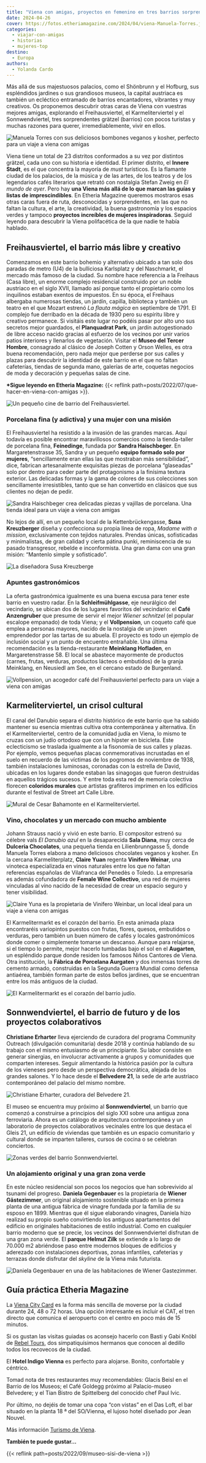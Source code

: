 ```yaml
---
title: "Viena con amigas, proyectos en femenino en tres barrios sorprendentes de la ciudad imperial"
date: 2024-04-26
cover: https://fotos.etheriamagazine.com/2024/04/viena-Manuela-Torres.jpg
categories: 
  - viajar-con-amigas
  - historias
  - mujeres-top
destino: 
  - Europa
authors: 
  - Yolanda Cardo
---
```


Más allá de sus majestuosos palacios, como el Shönbrunn y el Hofburg, sus espléndidos 
jardines o sus grandiosos museos, la capital austriaca es también un ecléctico entramado 
de barrios encantadores, vibrantes y muy creativos. Os proponemos descubrir otras caras 
de Viena con vuestras mejores amigas, explorando el Freihausviertel, el 
Karmeliterviertel y el Sonnwendviertel, tres sorprendentes grätzel (barrios) con pocos 
turistas y muchas razones para querer, irremediablemente, vivir en ellos. 

![Manuela Torres con sus deliciosos bombones veganos y kosher, perfecto para un viaje a viena con amigas](https://fotos.etheriamagazine.com/2024/04/viena-Manuela-Torres.jpg "Manuela Torres con sus deliciosos bombones veganos y kosher. © Yolanda Cardo")

Viena tiene un total de 23 distritos conformados a su vez por distintos grätzel, cada 
uno con su historia e identidad. El primer distrito, el **Innere Stadt**, es el que 
concentra la mayoría de _must_ turísticos. Es la flamante ciudad de los palacios, de la 
música y de las artes, de los teatros y de los legendarios cafés literarios que retrató 
con nostalgia Stefan Zweig en _El mundo de ayer_. Pero hay **una Viena más allá de lo 
que marcan las guías y listas de imprescindibles**. En Etheria Magazine queremos 
mostraros esas otras caras fuera de ruta, desconocidas y sorprendentes, en las que no 
faltan la cultura, el arte, la creatividad, la buena gastronomía y los espacios verdes y 
tampoco **proyectos increíbles de mujeres inspiradoras**. Seguid leyendo para descubrir 
la Viena polifacética de la que nadie te había hablado. 

## Freihausviertel, el barrio más libre y creativo

Comenzamos en este barrio bohemio y alternativo ubicado a tan solo dos paradas de metro 
(U4) de la bulliciosa Karlsplatz y del Naschmarkt, el mercado más famoso de la ciudad. 
Su nombre hace referencia a la Freihaus (Casa libre), un enorme complejo residencial 
construido por un noble austriaco en el siglo XVII, llamado así porque tanto el 
propietario como los inquilinos estaban exentos de impuestos. En su época, el Freihaus 
albergaba numerosas tiendas, un jardín, capilla, biblioteca y también un teatro en el 
que Mozart estrenó _La flauta mágica_ en septiembre de 1791. El complejo fue derribado 
en la década de 1930 pero su espíritu libre y creativo permanece. Si visitáis este lugar 
no podéis pasar por alto uno sus secretos mejor guardados, el **Planquadrat Park**, un 
jardín autogestionado de libre acceso nacido gracias al esfuerzo de los vecinos por unir 
varios patios interiores y llenarlos de vegetación. Visitar el **Museo del Tercer 
Hombre**, consagrado al clásico de Joseph Cotten y Orson Welles, es otra buena 
recomendación, pero nada mejor que perderse por sus calles y plazas para descubrir la 
identidad de este barrio en el que no faltan cafeterías, tiendas de segunda mano, 
galerías de arte, coquetas negocios de moda y decoración y pequeñas salas de cine. 

**\*Sigue leyendo en Etheria Magazine:** {{< reflink 
path=posts/2022/07/que-hacer-en-viena-con-amigas >}}. 

![Un pequeño cine de barrio del Freihausviertel.](https://fotos.etheriamagazine.com/2024/04/viena-cine-Freihausviertel.jpg "Un pequeño cine de barrio del Freihausviertel. © Yolanda Cardo")

### Porcelana fina (y adictiva) y una mujer con una misión

El Freihausviertel ha resistido a la invasión de las grandes marcas. Aquí todavía es 
posible encontrar maravillosos comercios como la tienda-taller de porcelana fina, 
**Feinedinge**, fundada por **Sandra Haischbeger**. En Margaretenstrasse 35, Sandra y un 
pequeño **equipo formado solo por mujeres**, “sencillamente eran ellas las que mostraban 
más sensibilidad”, dice, fabrican artesanalmente exquisitas piezas de porcelana 
“glaseadas” solo por dentro para ceder parte del protagonismo a la finísima textura 
exterior. Las delicadas formas y la gama de colores de sus colecciones son sencillamente 
irresistibles, tanto que se han convertido en clásicos que sus clientes no dejan de 
pedir. 

![Sandra Haischbeger crea delicadas piezas y vajillas de porcelana. Una tienda ideal para un viaje a viena con amigas](https://fotos.etheriamagazine.com/2024/04/viena-Sandra-Haischbeger.jpg "Sandra Haischbeger crea delicadas piezas y vajillas de porcelana. © Yolanda C.")

No lejos de allí, en un pequeño local de la Kettenbrückengasse, **Susa Kreuzberger** 
diseña y confecciona su propia línea de ropa, _Madame with a mission_, exclusivamente 
con tejidos naturales. Prendas únicas, sofisticadas y minimalistas, de gran calidad y 
cierta pátina punki, reminiscencia de su pasado transgresor, rebelde e inconformista. 
Una gran dama con una gran misión: “Mantenlo simple y sofisticado”. 

![La diseñadora Susa Kreuzberge](https://fotos.etheriamagazine.com/2024/04/viena-diseaadora-Susa-Kreuzberger.jpg "La diseñadora Susa Kreuzberger, una Madame with a mission. © Yolanda Cardo")

### Apuntes gastronómicos

La oferta gastronómica igualmente es una buena excusa para tener este barrio en vuestro 
radar. En la **Schleifmühlgasse**, eje neurálgico del vecindario, se ubican dos de los 
lugares favoritos del vecindario: el **Café Anzengruber** que presume de servir el mejor 
_Wiener schnitzel_ (el popular escalope empanado) de toda Viena; y el **Vollpension**, 
un coqueto café que emplea a personas mayores, nacido de la nostalgia de un joven 
emprendedor por las tartas de su abuela. El proyecto es todo un ejemplo de inclusión 
social y un punto de encuentro entrañable. Una última recomendación es la 
tienda-restaurante **Meinklang Hofladen**, en Margaretenstrasse 58. El local se abastece 
mayormente de productos (carnes, frutas, verduras, productos lácteos o embutidos) de la 
granja Meinklang, en Neusiedl am See, en el cercano estado de Burgenland. 

![Vollpension, un acogedor café del Freihausviertel perfecto para un viaje a viena con amigas](https://fotos.etheriamagazine.com/2024/04/viena-Vollpension.jpg "Vollpension, un acogedor café del Freihausviertel. © Yolanda Cardo")

## Karmeliterviertel, un crisol cultural

El canal del Danubio separa el distrito histórico de este barrio que ha sabido mantener 
su esencia mientras cultiva otra contemporánea y alternativa. En el Karmeliterviertel, 
centro de la comunidad judía en Viena, lo mismo te cruzas con un judío ortodoxo que con 
un hípster en bicicleta. Este eclecticismo se traslada igualmente a la fisonomía de sus 
calles y plazas. Por ejemplo, vemos pequeñas placas conmemorativas incrustadas en el 
suelo en recuerdo de las víctimas de los pogromos de noviembre de 1938, también 
instalaciones luminosas, coronadas con la estrella de David, ubicadas en los lugares 
donde estaban las sinagogas que fueron destruidas en aquellos trágicos sucesos. Y entre 
toda esta red de memoria colectiva florecen **coloridos murales** que artistas 
grafiteros imprimen en los edificios durante el festival de Street art Calle Libre. 

![Mural de Cesar Bahamonte en el Karmeliterviertel.](https://fotos.etheriamagazine.com/2024/04/viena-Mural-Cesa-Bahamonte-Karmeliterviertel.jpg "Mural de César Bahamonte en el Karmeliterviertel. © Yolanda Cardo")

### Vino, chocolates y un mercado con mucho ambiente

Johann Strauss nació y vivió en este barrio. El compositor estrenó su célebre vals _El 
Danubio azul_ en la desaparecida **Sala Diana**, muy cerca de **Dulceria Chocolates**, 
una pequeña tienda en Lilienbrunngasse 5, donde Manuela Torres elabora a mano deliciosos 
chocolates veganos y kosher. En la cercana Karmeliterplatz, **Claire Yuan** regenta 
**Vinifero Weinar**, una vinoteca especializada en vinos naturales entre los que no 
faltan referencias españolas de Vilafranca del Penedès o Toledo. La empresaria es además 
cofundadora de **Female Wine Collectivo**, una red de mujeres vinculadas al vino nacido 
de la necesidad de crear un espacio seguro y tener visibilidad. 

![Claire Yuna es la propietaria de Vinifero Weinbar, un local ideal para un viaje a viena con amigas](https://fotos.etheriamagazine.com/2024/04/viena-Claire-Yuna-Wine-Collective.jpg "Claire Yuna es la propietaria de Vinifero Weinbar y cofundadora del Female Wine Collective. © Yolanda Cardo")

El Karmelitermarkt es el corazón del barrio. En esta animada plaza encontraréis 
variopintos puestos con frutas, flores, quesos, embutidos o verduras, pero también un 
buen número de cafés y locales gastronómicos donde comer o simplemente tomarse un 
descanso. Aunque para relajarse, si el tiempo lo permite, mejor hacerlo tumbadas bajo el 
sol en el **Augarten**, un espléndido parque donde residen los famosos Niños Cantores de 
Viena. Otra institución, la **Fábrica de Porcelana Aurgaten** y dos inmensas torres de 
cemento armado, construidas en la Segunda Guerra Mundial como defensa antiaérea, también 
forman parte de estos bellos jardines, que se encuentran entre los más antiguos de la 
ciudad. 

![El Karmelitermarkt es el corazón del barrio judío.](https://fotos.etheriamagazine.com/2024/04/viena-Karmelitermarkt.jpg "El Karmelitermarkt es el corazón del barrio judío. © Yolanda Cardo")

## Sonnwendviertel, el barrio de futuro y de los proyectos colaborativos

**Christiane Erharter** lleva ejerciendo de curadora del programa Community Outreach 
(divulgación comunitaria) desde 2018 y continúa hablando de su trabajo con el mismo 
entusiasmo de un principiante. Su labor consiste en generar sinergias, en involucrar 
activamente a grupos y comunidades que comparten intereses. Seguir alimentando la 
histórica pasión por la cultura de los vieneses pero desde un perspectiva democrática, 
alejada de los grandes salones. Y lo hace desde el **Belvedere 21**, la sede de arte 
austriaco contemporáneo del palacio del mismo nombre. 

![Christiane Erharter, curadora del Belvedere 21.](https://fotos.etheriamagazine.com/2024/04/viena-Christiane-Erharter-Belvedere.jpg "Christiane Erharter, curadora del Belvedere 21. © Yolanda Cardo")

El museo se encuentra muy próximo al **Sonnwendviertel**, un barrio que comenzó a 
construirse a principios del siglo XXI sobre una antigua zona ferroviaria. Ahora es un 
catálogo de arquitectura contemporánea y un laboratorio de proyectos colaborativos 
vecinales entre los que destaca el Gleis 21, un edificio de viviendas que también es un 
espacio comunitario y cultural donde se imparten talleres, cursos de cocina o se 
celebran conciertos. 

![Zonas verdes del barrio Sonnwendviertel.](https://fotos.etheriamagazine.com/2024/04/viena-zona-verdes-Sonnwendviertel.jpg "Zonas verdes del barrio Sonnwendviertel. © Yolanda Cardo")

### Un alojamiento original y una gran zona verde

En este núcleo residencial son pocos los negocios que han sobrevivido al tsunami del 
progreso. **Daniela Gegenbauer** es la propietaria de **Wiener Gästezimmer**, un 
original alojamiento sostenible situado en la primera planta de una antigua fábrica de 
vinagre fundada por la familia de su esposo en 1899. Mientras que él sigue elaborando 
vinagres, Daniela hizo realizad su propio sueño convirtiendo los antiguos apartamentos 
del edificio en originales habitaciones de estilo industrial. Como en cualquier barrio 
moderno que se precie, los vecinos del Sonnwendviertel disfrutan de una gran zona verde. 
El **parque Helmut Zilk** se extiende a lo largo de 70.000 m2 abriéndose paso entre 
modernos bloques de edificios y aderezado con instalaciones deportivas, zonas 
infantiles, cafeterías y terrazas donde disfrutar del _skyline_ de la Viena más 
futurista. 

![Daniela Gegenbauer en una de las habitaciones de Wiener Gastezimmer.](https://fotos.etheriamagazine.com/2024/04/Daniela-Gegenbauer-en-una-de-las-habitaciones-de-Wiener-Gastezimmer-©-Yolanda-Cardo.jpg "Daniela Gegenbauer en una de las habitaciones de Wiener Gastezimmer. © Yolanda Cardo")

## Guía práctica Etheria Magazine

La [Viena City Card](https://www.wien.info/es/hoteles-y-viajes/vienna-city-card) es la 
forma más sencilla de moverse por la ciudad durante 24, 48 o 72 horas. Una opción 
interesante es incluir el CAT, el tren directo que comunica el aeropuerto con el centro 
en poco más de 15 minutos. 

Si os gustan las visitas guiadas os aconsejo hacerlo con Basti y Gabi Knöbl de [Rebel 
Tours](https://en.rebeltoursvienna.com), dos simpatiquísimos hermanos que conocen al 
dedillo todos los recovecos de la ciudad. 

El **Hotel Indigo Vienna** es perfecto para alojarse. Bonito, confortable y céntrico. 

Tomad nota de tres restaurantes muy recomendables: Glacis Beisl en el Barrio de los 
Museos; el Café Goldegg próximo al Palacio-museo Belvedere; y el Tian Bistro de 
Spittelberg del conocido chef Paul Ivic. 

Por último, no dejéis de tomar una copa “con vistas” en el Das Loft, el bar situado en 
la planta 18 ª del SO/Vienna, el lujoso hotel diseñado por Jean Nouvel. 

Más información [Turismo de Viena](https://www.wien.info/es). 

**También te puede gustar...** 

{{< reflink path=posts/2022/09/museo-sisi-de-viena >}}
